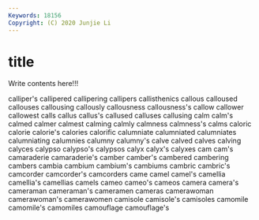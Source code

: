 ```yaml
---
Keywords: 18156
Copyright: (C) 2020 Junjie Li
---
```


# title

Write contents here!!!
 
calliper's 
callipered
callipering 
callipers 
callisthenics 
callous 
calloused 
callouses 
callousing 
callously 
callousness 
callousness's
callow 
callower 
callowest 
calls 
callus 
callus's 
callused 
calluses 
callusing 
calm
calm's 
calmed 
calmer 
calmest 
calming 
calmly 
calmness 
calmness's 
calms 
caloric
calorie 
calorie's 
calories 
calorific 
calumniate 
calumniated 
calumniates 
calumniating 
calumnies 
calumny
calumny's 
calve 
calved 
calves 
calving 
calyces 
calypso 
calypso's 
calypsos 
calyx
calyx's 
calyxes 
cam 
cam's 
camaraderie 
camaraderie's 
camber 
camber's 
cambered 
cambering
cambers 
cambia 
cambium 
cambium's 
cambiums 
cambric 
cambric's 
camcorder 
camcorder's 
camcorders
came 
camel 
camel's 
camellia 
camellia's 
camellias 
camels 
cameo 
cameo's 
cameos
camera 
camera's 
cameraman 
cameraman's 
cameramen 
cameras 
camerawoman 
camerawoman's 
camerawomen 
camisole
camisole's 
camisoles 
camomile 
camomile's 
camomiles 
camouflage 
camouflage's 
